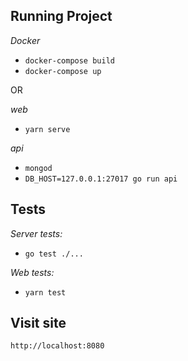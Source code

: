 ## Running Project

*Docker*
- `docker-compose build`
- `docker-compose up`

OR

*web*
- `yarn serve`

*api*
- `mongod`
- `DB_HOST=127.0.0.1:27017 go run api`

## Tests

*Server tests:*
- `go test ./...`

*Web tests:*
- `yarn test`

## Visit site
`http://localhost:8080`